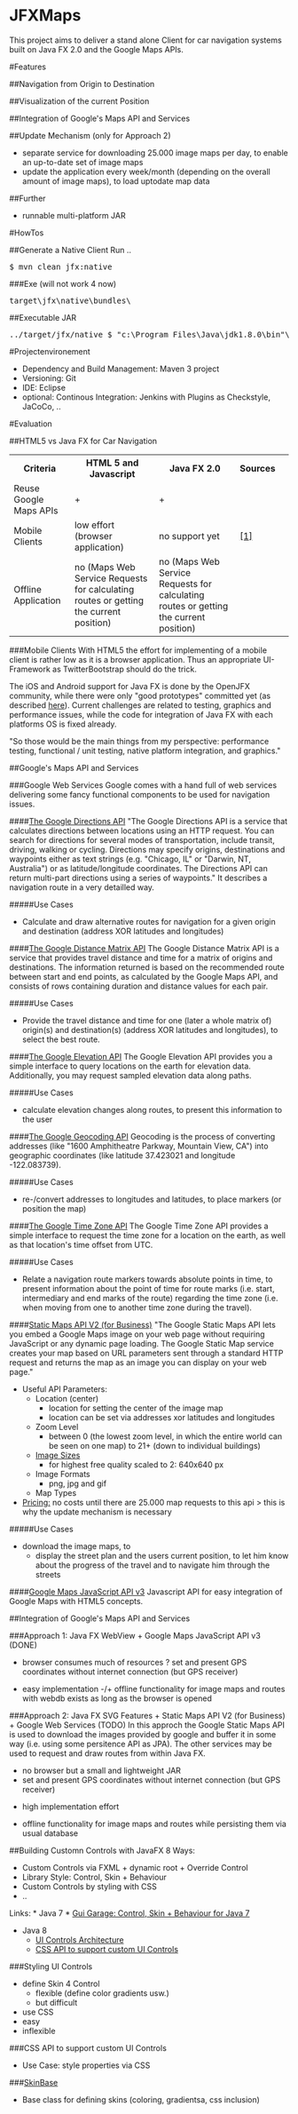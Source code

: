 JFXMaps
===========================
This project aims to deliver a stand alone Client for car navigation systems built on Java FX 2.0 and the Google Maps APIs.

#Features

##Navigation from Origin to Destination

##Visualization of the current Position

##Integration of Google's Maps API and Services

##Update Mechanism (only for Approach 2)
* separate service for downloading 25.000 image maps per day, to enable an up-to-date set of image maps
* update the application every week/month (depending on the overall amount of image maps), to load uptodate map data

##Further
* runnable multi-platform JAR

#HowTos

##Generate a Native Client
Run ..
<pre>
$ mvn clean jfx:native
</pre>


###Exe (will not work 4 now)
<pre>
target\jfx\native\bundles\
</pre>

##Executable JAR
<pre>
../target/jfx/native $ "c:\Program Files\Java\jdk1.8.0\bin"\java -jar org.devel.javafx.navigation.prototype-0.1-SNAPSHOT-jfx.jar
</pre>


#Projectenvironement
* Dependency and Build Management: Maven 3 project
* Versioning: Git
* IDE: Eclipse
* optional: Continous Integration: Jenkins with Plugins as Checkstyle, JaCoCo, ..

#Evaluation

##HTML5 vs Java FX for Car Navigation

<table>
 <tr>
  <th>Criteria</th>
  <th>HTML 5 and Javascript</th>
  <th>Java FX 2.0</th>
  <th>Sources</th>
  <td><a href=""></a></td>
 </tr>
 <tr>
  <td>Reuse Google Maps APIs</td>
  <td>+</td>
  <td>+</td>
  <td><a href=""></a></td>
 </tr>
 <tr>
  <td>Mobile Clients</td>
  <td>low effort (browser application)</td>
  <td>no support yet</td>
  <td><a href="http://jaxenter.de/news/6-Erfolgskriterien-fuer-JavaFX-auf-Android-iOS-168252">[1]</a></td>
 </tr>
 <tr>
  <td>Offline Application</td>
  <td>no (Maps Web Service Requests for calculating routes or getting the current position)</td>
  <td>no (Maps Web Service Requests for calculating routes or getting the current position)</td>
  <td><a href=""></a></td>
 </tr>
</table>

###Mobile Clients
With HTML5 the effort for implementing of a mobile client is rather low as it is a browser application. Thus an appropriate UI-Framework as TwitterBootstrap should do the trick.

The iOS and Android support for Java FX is done by the OpenJFX community, while there were only "good prototypes" committed yet (as described <a href="http://jaxenter.de/news/6-Erfolgskriterien-fuer-JavaFX-auf-Android-iOS-168252">here</a>). Current challenges are related to testing, graphics and performance issues, while the code for integration of Java FX with each platforms OS is fixed already.

"So those would be the main things from my perspective: performance testing,  functional / unit testing, native platform integration, and graphics."

##Google's Maps API and Services

###Google Web Services
Google comes with a hand full of web services delivering some fancy functional components to be used for navigation issues. 

####<a href="https://developers.google.com/maps/documentation/directions/?hl=fr-FR">The Google Directions API</a>
"The Google Directions API is a service that calculates directions between locations using an HTTP request. You can search for directions for several modes of transportation, include transit, driving, walking or cycling. Directions may specify origins, destinations and waypoints either as text strings (e.g. "Chicago, IL" or "Darwin, NT, Australia") or as latitude/longitude coordinates. The Directions API can return multi-part directions using a series of waypoints." It describes a navigation route in a very detailled way.

#####Use Cases 
* Calculate and draw alternative routes for navigation for a given origin and destination (address XOR latitudes and longitudes)

####<a href="https://developers.google.com/maps/documentation/distancematrix/?hl=fr-FR">The Google Distance Matrix API</a>
The Google Distance Matrix API is a service that provides travel distance and time for a matrix of origins and destinations. The information returned is based on the recommended route between start and end points, as calculated by the Google Maps API, and consists of rows containing duration and distance values for each pair.

#####Use Cases 
* Provide the travel distance and time for one (later a whole matrix of) origin(s) and destination(s) (address XOR latitudes and longitudes), to select the best route.

####<a href="https://developers.google.com/maps/documentation/elevation/?hl=fr-FR">The Google Elevation API</a>
The Google Elevation API provides you a simple interface to query locations on the earth for elevation data. Additionally, you may request sampled elevation data along paths.

#####Use Cases
* calculate elevation changes along routes, to present this information to the user

####<a href="https://developers.google.com/maps/documentation/geocoding/?hl=fr-FR">The Google Geocoding API</a>
Geocoding is the process of converting addresses (like "1600 Amphitheatre Parkway, Mountain View, CA") into geographic coordinates (like latitude 37.423021 and longitude -122.083739).

#####Use Cases
* re-/convert addresses to longitudes and latitudes, to place markers (or position the map)

####<a href="https://developers.google.com/maps/documentation/timezone/?hl=fr-FR">The Google Time Zone API</a>
The Google Time Zone API provides a simple interface to request the time zone for a location on the earth, as well as that location's time offset from UTC.

#####Use Cases
* Relate a navigation route markers towards absolute points in time, to present information about the point of time for route marks (i.e. start, intermediary and end marks of the route) regarding the time zone (i.e. when moving from one to another time zone during the travel).

####<a href="https://developers.google.com/maps/documentation/staticmaps/index?hl=fr-FR">Static Maps API V2 (for Business)</a>
"The Google Static Maps API lets you embed a Google Maps image on your web page without requiring JavaScript or any dynamic page loading. The Google Static Map service creates your map based on URL parameters sent through a standard HTTP request and returns the map as an image you can display on your web page."

* Useful API Parameters:
  * Location (center)
    * location for setting the center of the image map
    * location can be set via addresses xor latitudes and longitudes
  * Zoom Level
    * between 0 (the lowest zoom level, in which the entire world can be seen on one map) to 21+ (down to individual buildings) 
  * <a href="https://developers.google.com/maps/documentation/staticmaps/index?hl=fr-FR#Imagesizes">Image Sizes</a>
    * for highest free quality scaled to 2: 640x640 px
  * Image Formats
    * png, jpg and gif
  * Map Types
* <a href="https://developers.google.com/maps/faq?hl=en&csw=1#usage_pricing">Pricing:</a> no costs until there are 25.000 map requests to this api > this is why the update mechanism is necessary

#####Use Cases
* download the image maps, to 
  * display the street plan and the users current position, to let him know about the progress of the travel and to navigate him through the streets
  
####<a href="https://developers.google.com/maps/documentation/javascript/tutorial?hl=fr-FR">Google Maps JavaScript API v3</a>
Javascript API for easy integration of Google Maps with HTML5 concepts.

##Integration of Google's Maps API and Services

###Approach 1: Java FX WebView + Google Maps JavaScript API v3 (DONE)
- browser consumes much of resources
?  set and present GPS coordinates without internet connection (but GPS receiver)
+ easy implementation
-/+ offline functionality for image maps and routes with webdb exists as long as the browser is opened

###Approach 2: Java FX SVG Features + Static Maps API V2 (for Business) + Google Web Services (TODO)
In this approch the Google Static Maps API is used to download the images provided by google and buffer it in some way (i.e. using some persitence API as JPA). The other services may be used to request and draw routes from within Java FX.
+ no browser but a small and lightweight JAR
+ set and present GPS coordinates without internet connection (but GPS receiver)
- high implementation effort
+ offline functionality for image maps and routes while persisting them via usual database

##Building Customn Controls with JavaFX 8
Ways:
<ul>
 <li>Custom Controls via FXML + dynamic root + Override Control</li>
 <li>Library Style: Control, Skin + Behaviour</li>
 <li>Custom Controls by styling with CSS</li>
 <li>..</li>
</ul>
Links:
* Java 7
  * <a href="http://www.guigarage.com/2012/11/custom-ui-controls-with-javafx-part-1/">Gui Garage: Control, Skin + Behaviour for Java 7</a>
 
* Java 8
  * <a href="https://wiki.openjdk.java.net/display/OpenJFX/UI+Controls+Architecture">UI Controls Architecture</a>
  * <a href="https://wiki.openjdk.java.net/display/OpenJFX/CSS+API+to+support+custom+UI+Controls">CSS API to support custom UI Controls</a>

###Styling UI Controls
* define Skin 4 Control
  * flexible (define color gradients usw.) 
  * but difficult
* use CSS
 * easy
 * inflexible

###CSS API to support custom UI Controls
* Use Case: style properties via CSS

###<a href="http://download.java.net/jdk8/jfxdocs/javafx/scene/control/SkinBase.html">SkinBase</a>
* Base class for defining skins (coloring, gradientsa, css inclusion)
